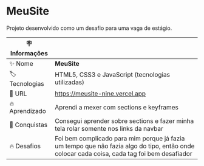 # MeuSite

Projeto desenvolvido como um desafio para uma vaga de estágio.

| :placard: Informações |     |
| -------------  | --- |
| :sparkles: Nome        | **MeuSite**
| :label: Tecnologias | HTML5, CSS3 e JavaScript (tecnologias utilizadas)
| :rocket: URL         | https://meusite-nine.vercel.app
| :fire: Aprendizado     | Aprendi a mexer com sections e keyframes
| :rocket: Conquistas        | Consegui aprender sobre sections e fazer minha tela rolar somente nos links da navbar
| :fire: Desafios     | Foi bem complicado para mim porque já fazia um tempo que não fazia algo do tipo, então onde colocar cada coisa, cada tag foi bem desafiador

<!-- Inserir imagem com a #vitrinedev ao final do link -->

